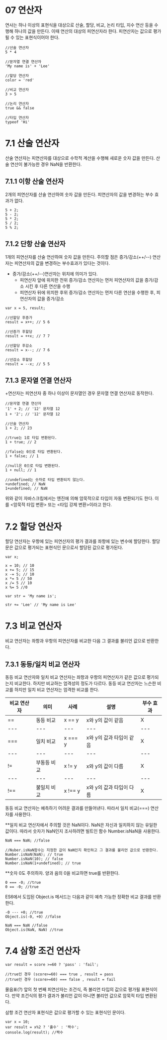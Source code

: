 07 연산자
=============

연사는 하나 이상의 표현식을 대상으로 산술, 할당, 비교, 논리 타입, 지수 연산 등을 수행해 하나의 값을 만든다. 이때 연산의 대상의 피연산자라 한다. 피연산자는 값으로 평가될 수 있는 표현식이어야 한다.

```
//산술 연산자
5 * 4 

//문자열 연결 연산자
'My name is' + 'Lee'

//할당 연산자
color = 'red'

//비교 연산자
3 > 5

//논리 연산자
true && false

//타입 연산자
typeof 'Hi' 
```

# 7.1 산술 연산자
산술 연산자는 피연산자를 대상으로 수학적 계산을 수행해 새로운 숫자 값을 만든다. 산술 연산이 불가능한 경우 NaN을 반환한다.

## 7.1.1 이항 산술 연산자
2개의 피연산자를 산술 연산하여 숫자 값을 만든다. 피연산자의 값을 변경하는 부수 효과가 없다.

```
5 + 2; 
5 - 2;
5 * 2;
5 / 2;
5 % 2;
```

## 7.1.2 단항 산술 연산자
1개의 피연산자를 산술 연산하여 숫자 값을 만든다.
주의할 점은 증가/감소(++/--) 연산자는 피연산자의 값을 변경하는 부수효과가 있다는 것이다.

* 증가/감소(++/--)연산자는 위치에 의미가 있다.
    + 피연산자 앞에 위치한 전위 증가/감소 연산자는 먼저 피연산자의 값을 증가/감소 시킨 후 다른 연산을 수행
    + 피연산자 뒤에 위치한 후위 증가/감소 연산자는 먼저 다른 연산을 수행한 후, 피연산자의 값을 증가/감소

```
var x = 5, result;

//선할당 후증가
result = x++; // 5 6

//선증가 후할당
result = ++x; // 7 7

//선할당 후감소
result = x--; // 7 6

//선감소 후할당
result = --x; // 5 5
```

## 7.1.3 문자열 연결 연산자
+연산자는 피연산자 중 하나 이상이 문자열인 경우 문자열 연결 연산자로 동작한다.

```
//문자열 연결 연산자
'1' + 2; // '12' 문자열 12
1 + '2'; // '12' 문자열 12

//산술 연산자 
1 + 2; // 23

//true는 1로 타입 변환된다.
1 + true; // 2

//false는 0으로 타입 변환된다.
1 + false; // 1

//null은 0으로 타입 변환된다.
1 + null; // 1

//undefined는 숫자로 타입 변환되지 않는다.
+undefined; // NaN
1+undefined; // NaN
```

위와 같이 자바스크립에서는 엔진에 의해 암묵적으로 타입이 자동 변환되기도 한다.
이를 <암묵적 타입 변환> 또는 <타입 강제 변환>이라고 한다.



# 7.2 할당 연산자
할당 연산자는 우항에 있는 피연산자의 평가 결과를 좌항에 있는 변수에 할당한다.
할당문은 값으로 평가되는 표현식인 문으로서 할당된 값으로 평가된다.

```
var x;

x = 10; // 10
x += 5; // 15
x -= 5; // 10
x *= 5 // 50
x /= 5 // 10
x %= 5 //0

var str = 'My name is';

str += 'Lee' // 'My name is Lee'
```

# 7.3 비교 연산자
비교 연산자는 좌항과 우항의 피연산자를 비교한 다음 그 결과를 불리언 값으로 반환한다.

## 7.3.1 동등/일치 비교 연산자
동등 비교 연산자와 일치 비교 연산자는 좌항과 우항의 피연산자가 같은 값으로 평가되는지 비교한다.
하지만 비교하는 엄격성의 정도가 다르다. 동등 비교 연산자는 느슨한 비교를 하지만 일치 비교 연산자는 엄격한 비교를 한다.

| 비교 연산자 | 의미 | 사례 | 설명 | 부수 효과 |
|---|---|---|---|---|
| == | 동등 비교 | x == y | x와 y의 값이 같음 | X |
|---|---|---|---|---|
| === | 일치 비교 | x === y | x와 y의 값과 타입이 같음 | X |
|---|---|---|---|---|
| != | 부동등 비교 | x != y | x와 y의 값이 다름 | X |
|---|---|---|---|---|
| !== | 불일치 비교 | x !== y | x와 y의 값과 타입이 다름 | X |

동등 비교 연산자는 예측하기 어려운 결과를 만들어낸다. 따라서 일치 비교(===) 연산자를 사용한다.

**일치 비교 연산자에서 주의할 것은 NaN이다.
NaN은 자신과 일치하지 않는 유일한 값이다. 따라서 숫자가 NaN인지 조사하려면 빌트인 함수 Number.isNaN을 사용한다.

```
NaN === NaN; //false

//Nuber.isNaN함수는 지정한 값이 NaN인지 확인하고 그 결과를 불리언 값으로 반환한다.
Number.isNaN(NaN); // true
Number.isNaN(10); // false
Number.isNaN(1+undefined); // true
```

**숫자 0도 주의하자. 양과 음의 0을 비교하면 true를 반환한다.
```
0 === -0; //true
0 == -0; //true
```

ES6에서 도입된 Object.is 메서드는 다음과 같이 예측 가능한 정확한 비교 결과를 반환한다.
```
-0 --- +0; //true
Object.is(-0, +0) //false

NaN === NaN //false
Object.is(NaN, NaN) //true
```

# 7.4 삼항 조건 연산자
```
var result = score >=60 ? 'pass' : 'fail';

//true인 경우 (score>=60) === true , result = pass
//true인 경우 (score>=60) === false , result = fail
```

물음표(?) 앞의 첫 번째 피연산자는 조건식, 즉 불리언 타입의 값으로 평가될 표현식이다.
만약 조건식의 평가 결과가 불리언 값이 아니면 불리언 값으로 암묵적 타입 변환된다.

삼항 조건 연산자 표현식은 값으로 평가할 수 있는 표현식인 문이다.
```
var x = 10;
var result = x%2 ? '홀수' : '짝수';
console.log(result); //짝수
```


